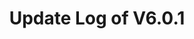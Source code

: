 ---
permalink: /wiki/posts/update-log/6-0-1
title: "Update Log of V6.0.1"
easy_links:
  list:
    - link_name: "V6.0.1"
      search:
        name: "V6.0.1"
short_description: "This update adds some minor improvements and fixes to the shop and the (text) chat."
update_published_at: "2022-03-02 02:00:00 +00:00"
post_created_at: "2022-03-02 00:00:00 +00:00"
post_updated_at: "2022-04-14 00:00:00 +00:00"
update_published_at_time_zone: "PST"
tags:
  - V6
  - Improvements Only
update_log_data:
  version: "6.0.1"
  content:
    - title: "Summary"
      id: "SummaryList"
      type: "Typed_Change_List"
      content:
        - text: "Made some changes to the <code>Global / Shop</code>."
          type: "Group_Edit"
          content:
            - text: "When your character gets live updated (as in it keeps its original position) the music system will no longer recognize that as a zone change."
              type: "Fix"
            - text: "The buttons that let you equip and unequip an item no longer have their text clipped sometimes."
              type: "Fix"
        - text: "The trunks of trees in plant bed in the center of the map are no longer cylindrical."
          type: "Edit"
        - text: "The `/bubblechat` command in the (text) chat now actually accepts the word `yes` instead of the misspelling of `yee`."
          type: "Fix"
    - title: "Full Change List"
      id: "ChangeList"
      type: "Typed_Change_List"
      count: true
      content:
        - text: "Made some changes to the <code>Global / Shop</code>."
          type: "Group_Edit"
          content:
            - text: "When your character gets live updated (as in it keeps its original position) the music system will no longer recognize that as a zone change."
              type: "Fix"
              content:
                - text: "Fun fact for anyone who might find it funny: Although it wasn't expected the custom map music in <code>Dock / Game Rooms Dock / Game Room 3</code> works with this too. I was surprised when it did work with it but due to how the two music systems are implemented the systems just happened to crossover each other. It's quite technical but intriguing how it worked out like that."
                  type: "Fun_Fact"
            - text: "The buttons that let you equip and unequip an item no longer have their text clipped sometimes."
              type: "Fix"
              content:
                - text: "Unfortunately there is a slightly related issue where the scroll bar in the item info panel let's you go a bit farther than the size of the actual content. This is a problem on Roblox's end."
                  type: "Note"
        - text: "The trunks of trees in plant bed in the center of the map are no longer cylindrical."
          type: "Edit"
        - text: "The `/bubblechat` command in the (text) chat now actually accepts the word `yes` instead of the misspelling of `yee`. Just happened to be looking at the code for that command and spotted the misspelling."
          type: "Fix"
          content:
            - text: "In case you're wondering, `yee` will now return the error message that `yes` was returning."
              type: "Note"
        - text: "Fixed a technical overhead issue with using quotes and escaping quotes in a command perimeter in the (text) chat. It had the chance to remove escaped quotes from the final (sent) message but it's a bit too technical to explain in-depth here."
          type: "Fix"
---
